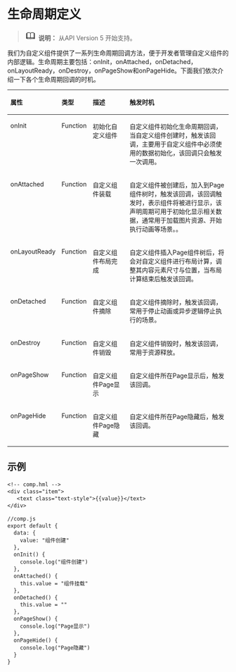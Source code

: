 # 生命周期定义<a name="ZH-CN_TOPIC_0000001209570719"></a>

>![](../../public_sys-resources/icon-note.gif) **说明：** 
>从API Version 5 开始支持。

我们为自定义组件提供了一系列生命周期回调方法，便于开发者管理自定义组件的内部逻辑。生命周期主要包括：onInit，onAttached，onDetached，onLayoutReady，onDestroy，onPageShow和onPageHide。下面我们依次介绍一下各个生命周期回调的时机。

<a name="zh-cn_topic_0000001127125084_t7208da80646145cb86b25df20f52a5d4"></a>
<table><thead align="left"><tr id="zh-cn_topic_0000001127125084_r4bc39237158f4199b86d18d0784b005d"><th class="cellrowborder" valign="top" width="14.441444144414442%" id="mcps1.1.5.1.1"><p id="zh-cn_topic_0000001127125084_aa7d8254f7b0f495e8a38fc76d3508fc4"><a name="zh-cn_topic_0000001127125084_aa7d8254f7b0f495e8a38fc76d3508fc4"></a><a name="zh-cn_topic_0000001127125084_aa7d8254f7b0f495e8a38fc76d3508fc4"></a>属性</p>
</th>
<th class="cellrowborder" valign="top" width="10.121012101210122%" id="mcps1.1.5.1.2"><p id="zh-cn_topic_0000001127125084_a037ba3feced74d36ae28ca2414da39a2"><a name="zh-cn_topic_0000001127125084_a037ba3feced74d36ae28ca2414da39a2"></a><a name="zh-cn_topic_0000001127125084_a037ba3feced74d36ae28ca2414da39a2"></a>类型</p>
</th>
<th class="cellrowborder" valign="top" width="18.751875187518753%" id="mcps1.1.5.1.3"><p id="zh-cn_topic_0000001127125084_aac19d68c24f6444095fd09939256ea10"><a name="zh-cn_topic_0000001127125084_aac19d68c24f6444095fd09939256ea10"></a><a name="zh-cn_topic_0000001127125084_aac19d68c24f6444095fd09939256ea10"></a>描述</p>
</th>
<th class="cellrowborder" valign="top" width="56.685668566856684%" id="mcps1.1.5.1.4"><p id="zh-cn_topic_0000001127125084_a80a1ef722e3f4008961e97ea3db877ef"><a name="zh-cn_topic_0000001127125084_a80a1ef722e3f4008961e97ea3db877ef"></a><a name="zh-cn_topic_0000001127125084_a80a1ef722e3f4008961e97ea3db877ef"></a>触发时机</p>
</th>
</tr>
</thead>
<tbody><tr id="zh-cn_topic_0000001127125084_rb52da1ffb529417c9f0290d1f122a87e"><td class="cellrowborder" valign="top" width="14.441444144414442%" headers="mcps1.1.5.1.1 "><p id="zh-cn_topic_0000001127125084_acd1fd04acf1f4b789a178ecc66e8c27c"><a name="zh-cn_topic_0000001127125084_acd1fd04acf1f4b789a178ecc66e8c27c"></a><a name="zh-cn_topic_0000001127125084_acd1fd04acf1f4b789a178ecc66e8c27c"></a>onInit</p>
</td>
<td class="cellrowborder" valign="top" width="10.121012101210122%" headers="mcps1.1.5.1.2 "><p id="zh-cn_topic_0000001127125084_a86ee0c2879d744c9a7c81908ddc5be08"><a name="zh-cn_topic_0000001127125084_a86ee0c2879d744c9a7c81908ddc5be08"></a><a name="zh-cn_topic_0000001127125084_a86ee0c2879d744c9a7c81908ddc5be08"></a>Function</p>
</td>
<td class="cellrowborder" valign="top" width="18.751875187518753%" headers="mcps1.1.5.1.3 "><p id="zh-cn_topic_0000001127125084_a50617b80389e45b58dd015e4db4ac094"><a name="zh-cn_topic_0000001127125084_a50617b80389e45b58dd015e4db4ac094"></a><a name="zh-cn_topic_0000001127125084_a50617b80389e45b58dd015e4db4ac094"></a>初始化自定义组件</p>
</td>
<td class="cellrowborder" valign="top" width="56.685668566856684%" headers="mcps1.1.5.1.4 "><p id="zh-cn_topic_0000001127125084_p1395313418212"><a name="zh-cn_topic_0000001127125084_p1395313418212"></a><a name="zh-cn_topic_0000001127125084_p1395313418212"></a>自定义组件初始化生命周期回调，当自定义组件创建时，触发该回调，主要用于自定义组件中必须使用的数据初始化，该回调只会触发一次调用。</p>
</td>
</tr>
<tr id="zh-cn_topic_0000001127125084_r57dd28dbf8a243cdad002d8599eda15f"><td class="cellrowborder" valign="top" width="14.441444144414442%" headers="mcps1.1.5.1.1 "><p id="zh-cn_topic_0000001127125084_af6a0fe8473a54e71be833ea3c4135328"><a name="zh-cn_topic_0000001127125084_af6a0fe8473a54e71be833ea3c4135328"></a><a name="zh-cn_topic_0000001127125084_af6a0fe8473a54e71be833ea3c4135328"></a>onAttached</p>
</td>
<td class="cellrowborder" valign="top" width="10.121012101210122%" headers="mcps1.1.5.1.2 "><p id="zh-cn_topic_0000001127125084_a5d96ae01ba73452e9aef97a5547c5df9"><a name="zh-cn_topic_0000001127125084_a5d96ae01ba73452e9aef97a5547c5df9"></a><a name="zh-cn_topic_0000001127125084_a5d96ae01ba73452e9aef97a5547c5df9"></a>Function</p>
</td>
<td class="cellrowborder" valign="top" width="18.751875187518753%" headers="mcps1.1.5.1.3 "><p id="zh-cn_topic_0000001127125084_aa80d3cebd7f64e97ac348b8f034efc04"><a name="zh-cn_topic_0000001127125084_aa80d3cebd7f64e97ac348b8f034efc04"></a><a name="zh-cn_topic_0000001127125084_aa80d3cebd7f64e97ac348b8f034efc04"></a>自定义组件装载</p>
</td>
<td class="cellrowborder" valign="top" width="56.685668566856684%" headers="mcps1.1.5.1.4 "><p id="zh-cn_topic_0000001127125084_a2e00e7dee8164661b4244c4a34ae9b2c"><a name="zh-cn_topic_0000001127125084_a2e00e7dee8164661b4244c4a34ae9b2c"></a><a name="zh-cn_topic_0000001127125084_a2e00e7dee8164661b4244c4a34ae9b2c"></a>自定义组件被创建后，加入到Page组件树时，触发该回调，该回调触发时，表示组件将被进行显示，该声明周期可用于初始化显示相关数据，通常用于加载图片资源、开始执行动画等场景。。</p>
</td>
</tr>
<tr id="zh-cn_topic_0000001127125084_r1dd8a5bfd50043eeb2fff708e728a9fa"><td class="cellrowborder" valign="top" width="14.441444144414442%" headers="mcps1.1.5.1.1 "><p id="zh-cn_topic_0000001127125084_ae46609ef4ad2444fb4befc1ac552eb88"><a name="zh-cn_topic_0000001127125084_ae46609ef4ad2444fb4befc1ac552eb88"></a><a name="zh-cn_topic_0000001127125084_ae46609ef4ad2444fb4befc1ac552eb88"></a>onLayoutReady</p>
</td>
<td class="cellrowborder" valign="top" width="10.121012101210122%" headers="mcps1.1.5.1.2 "><p id="zh-cn_topic_0000001127125084_a4b3c794964514f988757cd639964b7a8"><a name="zh-cn_topic_0000001127125084_a4b3c794964514f988757cd639964b7a8"></a><a name="zh-cn_topic_0000001127125084_a4b3c794964514f988757cd639964b7a8"></a>Function</p>
</td>
<td class="cellrowborder" valign="top" width="18.751875187518753%" headers="mcps1.1.5.1.3 "><p id="zh-cn_topic_0000001127125084_a147a1ab39d2043f2a22c62b3483335b6"><a name="zh-cn_topic_0000001127125084_a147a1ab39d2043f2a22c62b3483335b6"></a><a name="zh-cn_topic_0000001127125084_a147a1ab39d2043f2a22c62b3483335b6"></a>自定义组件布局完成</p>
</td>
<td class="cellrowborder" valign="top" width="56.685668566856684%" headers="mcps1.1.5.1.4 "><p id="zh-cn_topic_0000001127125084_a23c4cbd18ad24bd8a496dbc487dd5400"><a name="zh-cn_topic_0000001127125084_a23c4cbd18ad24bd8a496dbc487dd5400"></a><a name="zh-cn_topic_0000001127125084_a23c4cbd18ad24bd8a496dbc487dd5400"></a>自定义组件插入Page组件树后，将会对自定义组件进行布局计算，调整其内容元素尺寸与位置，当布局计算结束后触发该回调。</p>
</td>
</tr>
<tr id="zh-cn_topic_0000001127125084_r4247056b80864bb7ab5678341dc8c29a"><td class="cellrowborder" valign="top" width="14.441444144414442%" headers="mcps1.1.5.1.1 "><p id="zh-cn_topic_0000001127125084_a973949fa33de41ca9a53c43e98b47f63"><a name="zh-cn_topic_0000001127125084_a973949fa33de41ca9a53c43e98b47f63"></a><a name="zh-cn_topic_0000001127125084_a973949fa33de41ca9a53c43e98b47f63"></a>onDetached</p>
</td>
<td class="cellrowborder" valign="top" width="10.121012101210122%" headers="mcps1.1.5.1.2 "><p id="zh-cn_topic_0000001127125084_a245d96bb028641d492503489b54c4c2c"><a name="zh-cn_topic_0000001127125084_a245d96bb028641d492503489b54c4c2c"></a><a name="zh-cn_topic_0000001127125084_a245d96bb028641d492503489b54c4c2c"></a>Function</p>
</td>
<td class="cellrowborder" valign="top" width="18.751875187518753%" headers="mcps1.1.5.1.3 "><p id="zh-cn_topic_0000001127125084_a169e08a844b2452d85acfaca01ea20ee"><a name="zh-cn_topic_0000001127125084_a169e08a844b2452d85acfaca01ea20ee"></a><a name="zh-cn_topic_0000001127125084_a169e08a844b2452d85acfaca01ea20ee"></a>自定义组件摘除</p>
</td>
<td class="cellrowborder" valign="top" width="56.685668566856684%" headers="mcps1.1.5.1.4 "><p id="zh-cn_topic_0000001127125084_ae54d3a1f653c495ba8950e82c0fb3db4"><a name="zh-cn_topic_0000001127125084_ae54d3a1f653c495ba8950e82c0fb3db4"></a><a name="zh-cn_topic_0000001127125084_ae54d3a1f653c495ba8950e82c0fb3db4"></a>自定义组件摘除时，触发该回调，常用于停止动画或异步逻辑停止执行的场景。</p>
</td>
</tr>
<tr id="zh-cn_topic_0000001127125084_ra205abdcebf94a5583cdbd422211dd4b"><td class="cellrowborder" valign="top" width="14.441444144414442%" headers="mcps1.1.5.1.1 "><p id="zh-cn_topic_0000001127125084_aeb5a3893eb974dd88a762adc8077ed54"><a name="zh-cn_topic_0000001127125084_aeb5a3893eb974dd88a762adc8077ed54"></a><a name="zh-cn_topic_0000001127125084_aeb5a3893eb974dd88a762adc8077ed54"></a>onDestroy</p>
</td>
<td class="cellrowborder" valign="top" width="10.121012101210122%" headers="mcps1.1.5.1.2 "><p id="zh-cn_topic_0000001127125084_a3b98923b60554564b67d28a3ac2bb562"><a name="zh-cn_topic_0000001127125084_a3b98923b60554564b67d28a3ac2bb562"></a><a name="zh-cn_topic_0000001127125084_a3b98923b60554564b67d28a3ac2bb562"></a>Function</p>
</td>
<td class="cellrowborder" valign="top" width="18.751875187518753%" headers="mcps1.1.5.1.3 "><p id="zh-cn_topic_0000001127125084_a1f2cd15604434b1f8c1ad075db3ec76d"><a name="zh-cn_topic_0000001127125084_a1f2cd15604434b1f8c1ad075db3ec76d"></a><a name="zh-cn_topic_0000001127125084_a1f2cd15604434b1f8c1ad075db3ec76d"></a>自定义组件销毁</p>
</td>
<td class="cellrowborder" valign="top" width="56.685668566856684%" headers="mcps1.1.5.1.4 "><p id="zh-cn_topic_0000001127125084_aab6fb684fd454b41a6f701628f9c2307"><a name="zh-cn_topic_0000001127125084_aab6fb684fd454b41a6f701628f9c2307"></a><a name="zh-cn_topic_0000001127125084_aab6fb684fd454b41a6f701628f9c2307"></a>自定义组件销毁时，触发该回调，常用于资源释放。</p>
</td>
</tr>
<tr id="zh-cn_topic_0000001127125084_row153141111450"><td class="cellrowborder" valign="top" width="14.441444144414442%" headers="mcps1.1.5.1.1 "><p id="zh-cn_topic_0000001127125084_p031461114513"><a name="zh-cn_topic_0000001127125084_p031461114513"></a><a name="zh-cn_topic_0000001127125084_p031461114513"></a>onPageShow</p>
</td>
<td class="cellrowborder" valign="top" width="10.121012101210122%" headers="mcps1.1.5.1.2 "><p id="zh-cn_topic_0000001127125084_p1031441116514"><a name="zh-cn_topic_0000001127125084_p1031441116514"></a><a name="zh-cn_topic_0000001127125084_p1031441116514"></a>Function</p>
</td>
<td class="cellrowborder" valign="top" width="18.751875187518753%" headers="mcps1.1.5.1.3 "><p id="zh-cn_topic_0000001127125084_p3315111550"><a name="zh-cn_topic_0000001127125084_p3315111550"></a><a name="zh-cn_topic_0000001127125084_p3315111550"></a>自定义组件Page显示</p>
</td>
<td class="cellrowborder" valign="top" width="56.685668566856684%" headers="mcps1.1.5.1.4 "><p id="zh-cn_topic_0000001127125084_p831518111558"><a name="zh-cn_topic_0000001127125084_p831518111558"></a><a name="zh-cn_topic_0000001127125084_p831518111558"></a>自定义组件所在Page显示后，触发该回调。</p>
</td>
</tr>
<tr id="zh-cn_topic_0000001127125084_row153471627274"><td class="cellrowborder" valign="top" width="14.441444144414442%" headers="mcps1.1.5.1.1 "><p id="zh-cn_topic_0000001127125084_p13481927174"><a name="zh-cn_topic_0000001127125084_p13481927174"></a><a name="zh-cn_topic_0000001127125084_p13481927174"></a>onPageHide</p>
</td>
<td class="cellrowborder" valign="top" width="10.121012101210122%" headers="mcps1.1.5.1.2 "><p id="zh-cn_topic_0000001127125084_p43489271277"><a name="zh-cn_topic_0000001127125084_p43489271277"></a><a name="zh-cn_topic_0000001127125084_p43489271277"></a>Function</p>
</td>
<td class="cellrowborder" valign="top" width="18.751875187518753%" headers="mcps1.1.5.1.3 "><p id="zh-cn_topic_0000001127125084_p434816271172"><a name="zh-cn_topic_0000001127125084_p434816271172"></a><a name="zh-cn_topic_0000001127125084_p434816271172"></a>自定义组件Page隐藏</p>
</td>
<td class="cellrowborder" valign="top" width="56.685668566856684%" headers="mcps1.1.5.1.4 "><p id="zh-cn_topic_0000001127125084_p73481627873"><a name="zh-cn_topic_0000001127125084_p73481627873"></a><a name="zh-cn_topic_0000001127125084_p73481627873"></a>自定义组件所在Page隐藏后，触发该回调。</p>
</td>
</tr>
</tbody>
</table>

## 示例<a name="zh-cn_topic_0000001127125084_section14938111864313"></a>

```
<!-- comp.hml -->
<div class="item">  
   <text class="text-style">{{value}}</text>  
</div>
```

```
//comp.js
export default {
  data: {
    value: "组件创建"
  },
  onInit() {
    console.log("组件创建")
  },
  onAttached() {
    this.value = "组件挂载"
  },
  onDetached() {
    this.value = ""
  },
  onPageShow() {
    console.log("Page显示")
  },
  onPageHide() {
    console.log("Page隐藏")
  }
}
```

